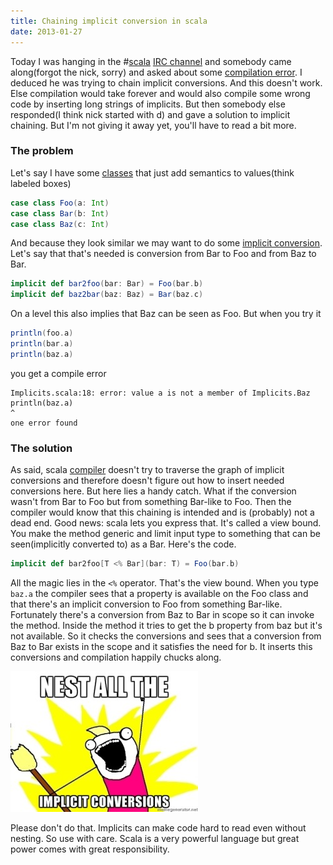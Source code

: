 ```yaml
---
title: Chaining implicit conversion in scala
date: 2013-01-27
---
```


Today I was hanging
in the
#[scala](http://www.scala-lang.org/ "Scala (programming language)")
[IRC
channel](http://en.wikipedia.org/wiki/Internet_Relay_Chat "Internet Relay Chat")
and somebody came along(forgot the nick, sorry) and asked about some
[compilation
error](http://en.wikipedia.org/wiki/Compilation_error "Compilation error").
I deduced he was trying to chain implicit conversions. And this doesn't
work. Else compilation would take forever and would also compile some
wrong code by inserting long strings of implicits. But then somebody
else responded(I think nick started with d) and gave a solution to
implicit chaining. But I'm not giving it away yet, you'll have to read a
bit more.

### The problem

Let's say I have some
[classes](http://en.wikipedia.org/wiki/Class_%28computer_programming%29 "Class (computer programming)")
that just add semantics to values(think labeled boxes)

```scala
case class Foo(a: Int)
case class Bar(b: Int)
case class Baz(c: Int)
```

And because they look similar we may want to do some [implicit
conversion](http://en.wikipedia.org/wiki/Type_conversion "Type conversion").
Let's say that that's needed is conversion from Bar to Foo and from Baz
to Bar.
```scala
implicit def bar2foo(bar: Bar) = Foo(bar.b)
implicit def baz2bar(baz: Baz) = Bar(baz.c)
```

On a level this also implies that Baz can be seen as Foo. But when you
try it
```scala
println(foo.a)
println(bar.a)
println(baz.a)
```

you get a compile error

    Implicits.scala:18: error: value a is not a member of Implicits.Baz
    println(baz.a)
    ^
    one error found

### The solution

As said, scala
[compiler](http://en.wikipedia.org/wiki/Compiler "Compiler") doesn't try
to traverse the graph of implicit conversions and therefore doesn't
figure out how to insert needed conversions here. But here lies a handy
catch. What if the conversion wasn't from Bar to Foo but from something
Bar-like to Foo. Then the compiler would know that this chaining is
intended and is (probably) not a dead end. Good news: scala lets you
express that. It's called a view bound. You make the method generic and
limit input type to something that can be seen(implicitly converted to)
as a Bar. Here's the code.
```scala
implicit def bar2foo[T <% Bar](bar: T) = Foo(bar.b)
```

All the magic lies in the `<%` operator. That's the view bound. When you
type `baz.a` the compiler sees that a property is available on the Foo
class and that there's an implicit conversion to Foo from something
Bar-like. Fortunately there's a conversion from Baz to Bar in scope so
it can invoke the method. Inside the method it tries to get the b
property from baz but it's not available. So it checks the conversions
and sees that a conversion from Baz to Bar exists in the scope and it
satisfies the need for b. It inserts this conversions and compilation
happily chucks along.

![Nest all the implicit conversions!](/images/chaining-implicits/all_the.jpg)

Please don't do that.
Implicits can make code hard to read even without nesting. So use with
care. Scala is a very powerful language but great power comes with great
responsibility.
